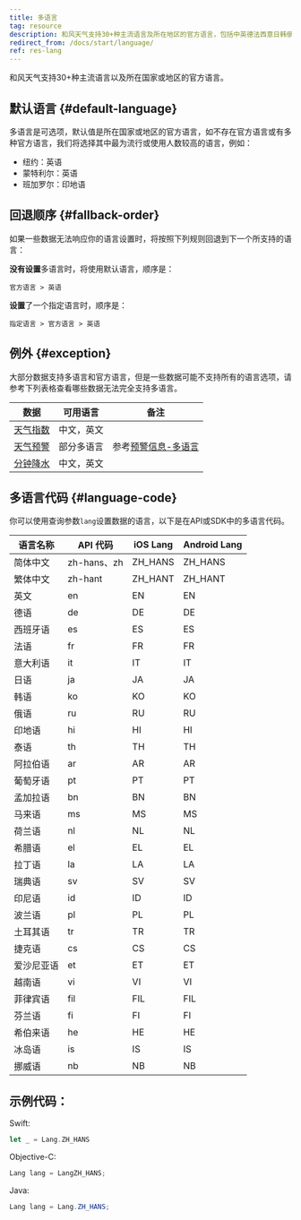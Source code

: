 ```yaml
---
title: 多语言
tag: resource
description: 和风天气支持30+种主流语言及所在地区的官方语言，包括中英德法西意日韩俄泰等多语言，你可以使用lang参数随时调用。
redirect_from: /docs/start/language/
ref: res-lang
---
```


和风天气支持30+种主流语言以及所在国家或地区的官方语言。

## 默认语言 {#default-language}

多语言是可选项，默认值是所在国家或地区的官方语言，如不存在官方语言或有多种官方语言，我们将选择其中最为流行或使用人数较高的语言，例如：

- 纽约：英语
- 蒙特利尔：英语
- 班加罗尔：印地语

## 回退顺序 {#fallback-order}

如果一些数据无法响应你的语言设置时，将按照下列规则回退到下一个所支持的语言：

**没有设置**多语言时，将使用默认语言，顺序是：

```
官方语言 > 英语
```

**设置**了一个指定语言时，顺序是：

```
指定语言 > 官方语言 > 英语
```

## 例外 {#exception}

大部分数据支持多语言和官方语言，但是一些数据可能不支持所有的语言选项，请参考下列表格查看哪些数据无法完全支持多语言。

| 数据  | 可用语言 | 备注  |
| --- | --- | --- |
| [天气指数](/docs/api/indices/) | 中文，英文 |     |
| [天气预警](/docs/api/warning/) | 部分多语言 | 参考[预警信息-多语言](/docs/resource/warning-info/#supported-language) |
| [分钟降水](/docs/api/minutely/minutely-precipitation/) | 中文，英文 |     |


## 多语言代码 {#language-code}

你可以使用查询参数`lang`设置数据的语言，以下是在API或SDK中的多语言代码。

| 语言名称  | API 代码        | iOS Lang  | Android Lang | 
| ---------- | -------------|-------------- | -------- |
| 简体中文    | zh-hans、zh   | ZH_HANS      | ZH_HANS  |
| 繁体中文    | zh-hant       | ZH_HANT      | ZH_HANT  |
| 英文       | en            | EN           | EN    |
| 德语       | de            | DE           | DE    |
| 西班牙语    | es            | ES           | ES   |
| 法语       | fr            | FR           | FR    |
| 意大利语    | it            | IT           | IT    |
| 日语       | ja            | JA           | JA    |
| 韩语       | ko            | KO           | KO    |
| 俄语       | ru            | RU           | RU    |
| 印地语     | hi            | HI           | HI    |
| 泰语       | th            | TH           | TH     |
| 阿拉伯语   | ar            | AR           | AR       |
| 葡萄牙语   | pt            | PT           | PT       |
| 孟加拉语   | bn            | BN           | BN       |
| 马来语     | ms            | MS           | MS       |
| 荷兰语     | nl            | NL           | NL       |
| 希腊语     | el            | EL           | EL       |
| 拉丁语     | la            | LA           | LA       |
| 瑞典语     | sv            | SV           | SV       |
| 印尼语     | id            | ID           | ID       |
| 波兰语     | pl            | PL           | PL       |
| 土耳其语   | tr            | TR           | TR       |
| 捷克语     | cs            | CS           | CS       |
| 爱沙尼亚语  | et            | ET          | ET       |
| 越南语     | vi            | VI           | VI       |
| 菲律宾语   | fil           | FIL          | FIL     |
| 芬兰语     | fi            | FI           | FI       |
| 希伯来语   | he            | HE           | HE       |
| 冰岛语     | is            | IS           | IS       |
| 挪威语     | nb            | NB           | NB       |


## 示例代码：

Swift:
```swift
let _ = Lang.ZH_HANS
```

Objective-C:
```swift
Lang lang = LangZH_HANS; 
```

Java:
```java
Lang lang = Lang.ZH_HANS; 
```
